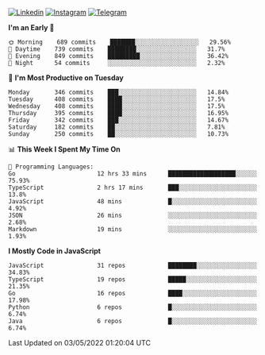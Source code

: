[![Linkedin](https://img.shields.io/badge/-Archie-blue?style=flat-square&labelColor=gray&logo=Linkedin&logoColor=white&link=https://www.linkedin.com/in/archisdi)](https://www.linkedin.com/in/archisdi)
[![Instagram](https://img.shields.io/badge/-@archisdi-orange?style=flat-square&labelColor=gray&logo=Instagram&logoColor=white&link=https://www.instagram.com/archisdi)](https://www.instagram.com/archisdi)
[![Telegram](https://img.shields.io/badge/-aai-informational?style=flat-square&labelColor=gray&logo=telegram&logoColor=white&link=https://t.me/archisdi)](https://t.me/archisdi)

<!--START_SECTION:waka-->
**I'm an Early 🐤** 

```text
🌞 Morning    689 commits    ███████░░░░░░░░░░░░░░░░░░   29.56% 
🌆 Daytime    739 commits    ████████░░░░░░░░░░░░░░░░░   31.7% 
🌃 Evening    849 commits    █████████░░░░░░░░░░░░░░░░   36.42% 
🌙 Night      54 commits     ░░░░░░░░░░░░░░░░░░░░░░░░░   2.32%

```
📅 **I'm Most Productive on Tuesday** 

```text
Monday       346 commits    ███░░░░░░░░░░░░░░░░░░░░░░   14.84% 
Tuesday      408 commits    ████░░░░░░░░░░░░░░░░░░░░░   17.5% 
Wednesday    408 commits    ████░░░░░░░░░░░░░░░░░░░░░   17.5% 
Thursday     395 commits    ████░░░░░░░░░░░░░░░░░░░░░   16.95% 
Friday       342 commits    ███░░░░░░░░░░░░░░░░░░░░░░   14.67% 
Saturday     182 commits    ██░░░░░░░░░░░░░░░░░░░░░░░   7.81% 
Sunday       250 commits    ██░░░░░░░░░░░░░░░░░░░░░░░   10.73%

```


📊 **This Week I Spent My Time On** 

```text
💬 Programming Languages: 
Go                       12 hrs 33 mins      ███████████████████░░░░░░   75.93% 
TypeScript               2 hrs 17 mins       ███░░░░░░░░░░░░░░░░░░░░░░   13.8% 
JavaScript               48 mins             █░░░░░░░░░░░░░░░░░░░░░░░░   4.92% 
JSON                     26 mins             ░░░░░░░░░░░░░░░░░░░░░░░░░   2.68% 
Markdown                 19 mins             ░░░░░░░░░░░░░░░░░░░░░░░░░   1.93%

```

**I Mostly Code in JavaScript** 

```text
JavaScript               31 repos            ████████░░░░░░░░░░░░░░░░░   34.83% 
TypeScript               19 repos            █████░░░░░░░░░░░░░░░░░░░░   21.35% 
Go                       16 repos            ████░░░░░░░░░░░░░░░░░░░░░   17.98% 
Python                   6 repos             █░░░░░░░░░░░░░░░░░░░░░░░░   6.74% 
Java                     6 repos             █░░░░░░░░░░░░░░░░░░░░░░░░   6.74%

```



 Last Updated on 03/05/2022 01:20:04 UTC
<!--END_SECTION:waka-->